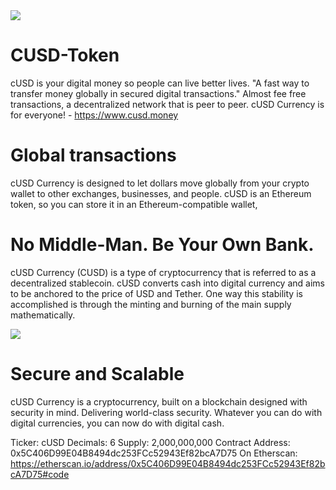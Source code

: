 <img src="https://raw.githubusercontent.com/cusdcurrency/Official-Images/master/people3.png">

# CUSD-Token
cUSD is your digital money so people can live better lives. "A fast way to transfer money globally in secured digital transactions." Almost fee free transactions, a decentralized network that is peer to peer. cUSD Currency is for everyone! - https://www.cusd.money

# Global transactions

cUSD Currency is designed to let dollars move globally from your crypto wallet to other exchanges, businesses, and people. cUSD is an Ethereum token, so you can store it in an Ethereum-compatible wallet,


# No Middle-Man. Be Your Own Bank.

cUSD Currency (CUSD) is a type of cryptocurrency that is referred to as a decentralized stablecoin. cUSD converts cash into digital currency and aims to be anchored to the price of USD and Tether. One way this stability is accomplished is through the minting and burning of the main supply mathematically.

<img src="https://cusd.money/images/people2.png">

# Secure and Scalable

cUSD Currency is a cryptocurrency, built on a blockchain designed with security in mind. Delivering world-class security. Whatever you can do with digital currencies, you can now do with digital cash. 

Ticker: cUSD
Decimals: 6
Supply: 2,000,000,000
Contract Address: 0x5C406D99E04B8494dc253FCc52943Ef82bcA7D75
On Etherscan: https://etherscan.io/address/0x5C406D99E04B8494dc253FCc52943Ef82bcA7D75#code

